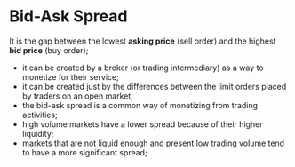 # Bid-Ask Spread

It is the gap between the lowest **asking price** (sell order) and the highest **bid price** (buy order);

- it can be created by a broker (or trading intermediary) as a way to monetize for their service;
- it can be created just by the differences between the limit orders placed by traders on an open market;
- the bid-ask spread is a common way of monetizing from trading activities;
- high volume markets have a lower spread because of their higher liquidity;
- markets that are not liquid enough and present low trading volume tend to have a more significant spread;